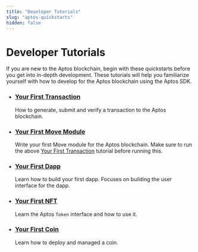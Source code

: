 ```yaml
---
title: "Developer Tutorials"
slug: "aptos-quickstarts"
hidden: false
---
```


# Developer Tutorials

If you are new to the Aptos blockchain, begin with these quickstarts before you get into in-depth development. These tutorials will help you familiarize yourself with how to develop for the Aptos blockchain using the Aptos SDK.

- ### [Your First Transaction](first-transaction.md)

    How to generate, submit and verify a transaction to the Aptos blockchain. 

- ### [Your First Move Module](first-move-module.md)

    Write your first Move module for the Aptos blockchain. Make sure to run the above [Your First Transaction](first-transaction.md) tutorial before running this.

<!--
This needs to be updated to use the CLI

- ### [Your First Coin](first-coin.md)

    Deploy your first coin on the Aptos blockchain. Make sure to run the above [Your First Transaction](first-transaction.md) tutorial before running this.
-->

- ### [Your First Dapp](first-dapp.md)

    Learn how to build your first dapp. Focuses on building the user interface for the dapp.

- ### [Your First NFT](your-first-nft.md)

    Learn the Aptos `Token` interface and how to use it.

- ### [Your First Coin](first-coin.md)

    Learn how to deploy and managed a coin.

